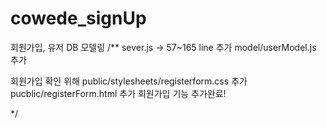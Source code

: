 # cowede_signUp
회원가입, 유저 DB 모델링
/** 
sever.js -> 57~165 line 추가 model/userModel.js 추가

회원가입 확인 위해 public/stylesheets/registerform.css 추가 pucblic/registerForm.html 추가 회원가입 기능 추가완료!

*/
